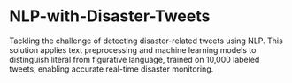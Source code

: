 # NLP-with-Disaster-Tweets
Tackling the challenge of detecting disaster-related tweets using NLP. This solution applies text preprocessing and machine learning models to distinguish literal from figurative language, trained on 10,000 labeled tweets, enabling accurate real-time disaster monitoring.
